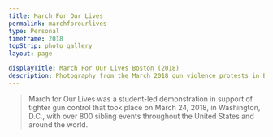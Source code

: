 ```yaml
---
title: March For Our Lives
permalink: marchforourlives
type: Personal
timeframe: 2018
topStrip: photo gallery
layout: page

displayTitle: March For Our Lives Boston (2018)
description: Photography from the March 2018 gun violence protests in Boston.
---
```


> March for Our Lives was a student-led demonstration in support of tighter gun control that took place on March 24, 2018, in Washington, D.C., with over 800 sibling events throughout the United States and around the world.
